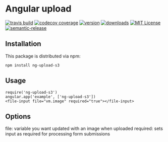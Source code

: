 # Angular upload 

[![travis build](https://img.shields.io/travis/paulstefanday/ng-upload-s3.svg?style=flat-square)](https://travis-ci.org/paulstefanday/ng-upload-s3)
[![codecov coverage](https://img.shields.io/codecov/c/github/paulstefanday/ng-upload-s3.svg?style=flat-square)](https://codecov.io/github/paulstefanday/ng-upload-s3)
[![version](https://img.shields.io/npm/v/ng-upload-s3.svg?style=flat-square)](http://npm.im/ng-upload-s3)
[![downloads](https://img.shields.io/npm/dm/ng-upload-s3.svg?style=flat-square)](http://npm-stat.com/charts.html?package=ng-upload-s3&from=2015-08-01)
[![MIT License](https://img.shields.io/npm/l/ng-upload-s3.svg?style=flat-square)](http://opensource.org/licenses/MIT)
[![semantic-release](https://img.shields.io/badge/%20%20%F0%9F%93%A6%F0%9F%9A%80-semantic--release-e10079.svg?style=flat-square)](https://github.com/semantic-release/semantic-release)


## Installation

This package is distributed via npm:

```
npm install ng-upload-s3
```

## Usage

```
require('ng-upload-s3')
angular.app('example', ['ng-upload-s3'])
<file-input file="vm.image" required="true"></file-input>

```

## Options
file: variable you want updated with an image when uploaded
required: sets input as required for processing form submissions